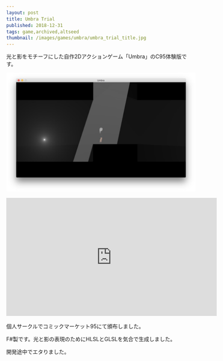 ```yaml
---
layout: post
title: Umbra Trial
published: 2018-12-31
tags: game,archived,altseed
thumbnail: /images/games/umbra/umbra_trial_title.jpg
---
```


光と影をモチーフにした自作2Dアクションゲーム「Umbra」のC95体験版です。

<!--more-->

<p>
    <img src="/images/games/umbra/umbra_trial_game1.jpg" width="560" class="has-image-centered">
</p>

<p>
    <iframe width="560" height="315" src="https://www.youtube.com/embed/s7QKNJtA5jQ" frameborder="0" allow="accelerometer; autoplay; clipboard-write; encrypted-media; gyroscope; picture-in-picture" allowfullscreen></iframe>
</p>


個人サークルでコミックマーケット95にて頒布しました。

F#製です。光と影の表現のためにHLSLとGLSLを気合で生成しました。

開発途中でエタりました。
